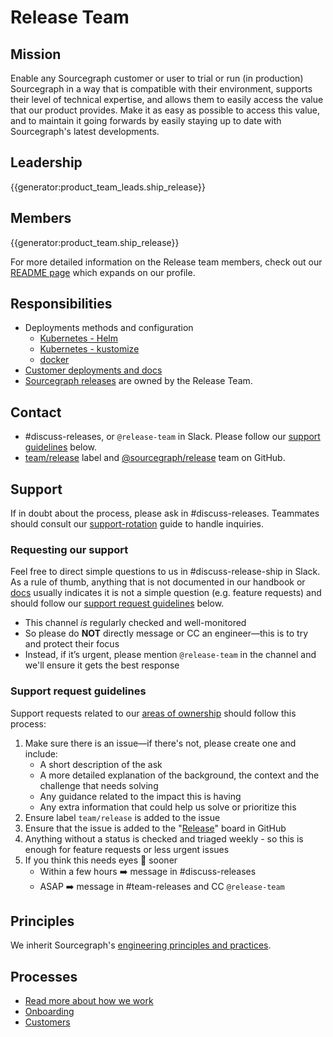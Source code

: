 # Release Team

## Mission

Enable any Sourcegraph customer or user to trial or run (in production) Sourcegraph in a way that is compatible with their environment, supports their level of technical expertise, and allows them to easily access the value that our product provides. Make it as easy as possible to access this value, and to maintain it going forwards by easily staying up to date with Sourcegraph's latest developments.

## Leadership

{{generator:product_team_leads.ship_release}}

## Members

{{generator:product_team.ship_release}}

For more detailed information on the Release team members, check out our [README page](./team/index.md) which expands on our profile.

## Responsibilities

- Deployments methods and configuration
  - [Kubernetes - Helm](https://github.com/sourcegraph/deploy-sourcegraph-helm)
  - [Kubernetes - kustomize](https://github.com/sourcegraph/deploy-sourcegraph-k8s)
  - [docker](https://github.com/sourcegraph/deploy-sourcegraph-docker)
- [Customer deployments and docs](https://sourcegraph.com/docs/admin/deploy)
- [Sourcegraph releases](../../dev/process/releases/index.md) are owned by the Release Team.

## Contact

- #discuss-releases, or `@release-team` in Slack. Please follow our [support guidelines](#support-request-guidelines) below.
- [team/release](https://github.com/sourcegraph/sourcegraph/labels/team%2Frelease-ship) label and [@sourcegraph/release](https://github.com/orgs/sourcegraph/teams/release) team on GitHub.

## Support

If in doubt about the process, please ask in #discuss-releases. Teammates should consult our [support-rotation](./processes.md#support-rotation) guide to handle inquiries.

### Requesting our support

Feel free to direct simple questions to us in #discuss-release-ship in Slack. As a rule of thumb, anything that is not documented in our handbook or [docs](https://sourcegraph.com/docs) usually indicates it is not a simple question (e.g. feature requests) and should follow our [support request guidelines](./#support-request-guidelines) below.

- This channel _is_ regularly checked and well-monitored
- So please do **NOT** directly message or CC an engineer—this is to try and protect their focus
- Instead, if it’s urgent, please mention `@release-team` in the channel and we'll ensure it gets the best response

### Support request guidelines

Support requests related to our [areas of ownership](./#responsibilities) should follow this process:

1. Make sure there is an issue—if there's not, please create one and include:
   - A short description of the ask
   - A more detailed explanation of the background, the context and the challenge that needs solving
   - Any guidance related to the impact this is having
   - Any extra information that could help us solve or prioritize this
2. Ensure label `team/release` is added to the issue
3. Ensure that the issue is added to the "[Release](https://github.com/orgs/sourcegraph/projects/362)" board in GitHub
4. Anything without a status is checked and triaged weekly - so this is enough for feature requests or less urgent issues
5. If you think this needs eyes 👀 sooner
   - Within a few hours ➡️ message in #discuss-releases
   - ASAP ➡️ message in #team-releases and CC `@release-team`

<!-- ## Growth plan

TODO

## Tech stack

TODO-->

## Principles

We inherit Sourcegraph's [engineering principles and practices](../../dev/process/principles-and-practices.md).

## Processes

- [Read more about how we work](processes.md)
- [Onboarding](onboarding.md)
- [Customers](customers/index.md)

[devops]: ../devops/index.md
